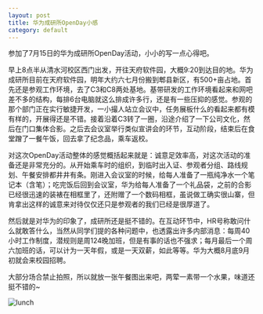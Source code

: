 ```yaml
---
layout: post
title: 华为成研所OpenDay小感
category: default
---
```


参加了7月15日的华为成研所OpenDay活动，小小的写一点心得吧。

早上8点半从清水河校区西门出发，开往天府软件园，大概9:20到达目的地。华为成研所目前在天府软件园，明年大约六七月份搬到郫县新区，有500+亩占地。首先还是参观工作环境，去了C3和C8两处基地。基带研发的工作环境看起来和网吧差不多的结构，每排6台电脑就这么排成许多行，还是有一些压抑的感觉。参观的那个部门正在实行敏捷开发，一小撮人站立会议中，任务展板什么的看起来都有模有样的，开展得还是不错。接着沿着C3转了一圈，沿途介绍了一下公司文化，然后在门口集体合影。之后去会议室举行类似宣讲会的环节，互动阶段，结束后在食堂蹭了一餐午饭，回去拿了纪念品，乘车返校。

对这次OpenDay活动整体的感觉概括起来就是：诚意足效率高，对这次活动的准备还是非常充分的。从开始乘车时的组织，到临时出入证、参观者分组、路线规划、午餐安排都井井有条。刚进入会议室的时候，给每人准备了一瓶纯净水一个笔记本（含笔）；吃完饭后回到会议室，华为给每人准备了一个礼品袋，之前的合影已经很迅速的装裱在相框里了，还附赠了一个数码相框，虽说做工确实很山寨，但肯拿出这样的诚意来对待仅仅还只是参观者的我们已经是很厚道了。

然后就是对华为的印象了，成研所还是挺不错的。在互动环节中，HR号称敢问什么就敢答什么，当然从同学们提的各种问题中，也透露出许多内部消息：每周40小时工作制度，潜规则是周124晚加班，但是有事的话也不强求；每月最后一个周六加班的话，可以计为一天年假，或是一天双薪，如此等等。华为大概8月底9月初就会来校园招聘。

大部分场合禁止拍照，所以就放一张午餐图出来吧，两荤一素带一个水果，味道还挺不错的~

![lunch](http://blog.toraleap.com/wp-content/uploads/2011/07/lunch.jpg)